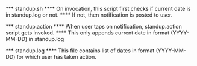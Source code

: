 *** standup.sh
**** On invocation, this script first checks if current date is in standup.log or not.
**** If not, then notification is posted to user.

*** standup.action
**** When user taps on notification, standup.action script gets invoked.
**** This only appends current date in format (YYYY-MM-DD) in standup.log

*** standup.log
**** This file contains list of dates in format (YYYY-MM-DD) for which user has taken action.
